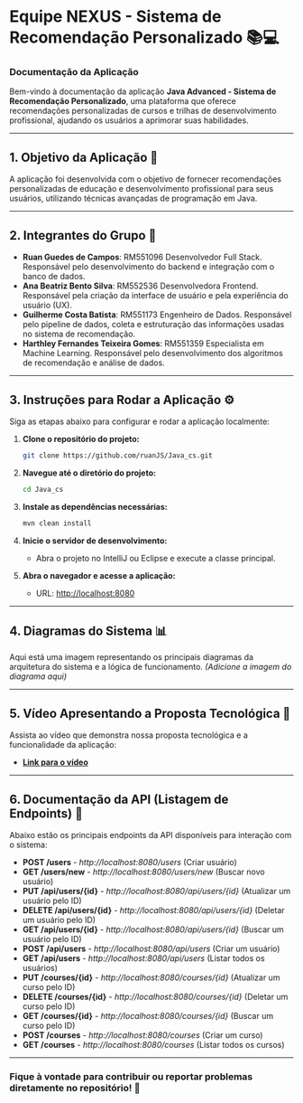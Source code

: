 
# Equipe NEXUS - Sistema de Recomendação Personalizado 📚💻

### **Documentação da Aplicação**

Bem-vindo à documentação da aplicação **Java Advanced - Sistema de Recomendação Personalizado**, uma plataforma que oferece recomendações personalizadas de cursos e trilhas de desenvolvimento profissional, ajudando os usuários a aprimorar suas habilidades.

---

## 1. Objetivo da Aplicação 📝
A aplicação foi desenvolvida com o objetivo de fornecer recomendações personalizadas de educação e desenvolvimento profissional para seus usuários, utilizando técnicas avançadas de programação em Java.

---

## 2. Integrantes do Grupo 👥

- **Ruan Guedes de Campos**: RM551096 Desenvolvedor Full Stack. Responsável pelo desenvolvimento do backend e integração com o banco de dados.
- **Ana Beatriz Bento Silva**: RM552536 Desenvolvedora Frontend. Responsável pela criação da interface de usuário e pela experiência do usuário (UX).
- **Guilherme Costa Batista**: RM551173 Engenheiro de Dados. Responsável pelo pipeline de dados, coleta e estruturação das informações usadas no sistema de recomendação.
- **Harthley Fernandes Teixeira Gomes**: RM551359 Especialista em Machine Learning. Responsável pelo desenvolvimento dos algoritmos de recomendação e análise de dados.

---

## 3. Instruções para Rodar a Aplicação ⚙️

Siga as etapas abaixo para configurar e rodar a aplicação localmente:

1. **Clone o repositório do projeto:**
   ```bash
   git clone https://github.com/ruanJS/Java_cs.git
   ```

2. **Navegue até o diretório do projeto:**
   ```bash
   cd Java_cs
   ```

3. **Instale as dependências necessárias:**
   ```bash
   mvn clean install
   ```

4. **Inicie o servidor de desenvolvimento:**
   - Abra o projeto no IntelliJ ou Eclipse e execute a classe principal.

5. **Abra o navegador e acesse a aplicação:**
   - URL: [http://localhost:8080](http://localhost:8080)

---

## 4. Diagramas do Sistema 📊

Aqui está uma imagem representando os principais diagramas da arquitetura do sistema e a lógica de funcionamento. _(Adicione a imagem do diagrama aqui)_

---

## 5. Vídeo Apresentando a Proposta Tecnológica 🎥

Assista ao vídeo que demonstra nossa proposta tecnológica e a funcionalidade da aplicação:
- **[Link para o vídeo](https://youtu.be/d3qjxVHY7Gw)** 

---

## 6. Documentação da API (Listagem de Endpoints) 📑

Abaixo estão os principais endpoints da API disponíveis para interação com o sistema:

- **POST /users** - *http://localhost:8080/users* (Criar usuário)
- **GET /users/new** - *http://localhost:8080/users/new* (Buscar novo usuário)
- **PUT /api/users/{id}** - *http://localhost:8080/api/users/{id}* (Atualizar um usuário pelo ID)
- **DELETE /api/users/{id}** - *http://localhost:8080/api/users/{id}* (Deletar um usuário pelo ID)
- **GET /api/users/{id}** - *http://localhost:8080/api/users/{id}* (Buscar um usuário pelo ID)
- **POST /api/users** - *http://localhost:8080/api/users* (Criar um usuário)
- **GET /api/users** - *http://localhost:8080/api/users* (Listar todos os usuários)
- **PUT /courses/{id}** - *http://localhost:8080/courses/{id}* (Atualizar um curso pelo ID)
- **DELETE /courses/{id}** - *http://localhost:8080/courses/{id}* (Deletar um curso pelo ID)
- **GET /courses/{id}** - *http://localhost:8080/courses/{id}* (Buscar um curso pelo ID)
- **POST /courses** - *http://localhost:8080/courses* (Criar um curso)
- **GET /courses** - *http://localhost:8080/courses* (Listar todos os cursos)

---

### Fique à vontade para contribuir ou reportar problemas diretamente no repositório! 🚀
